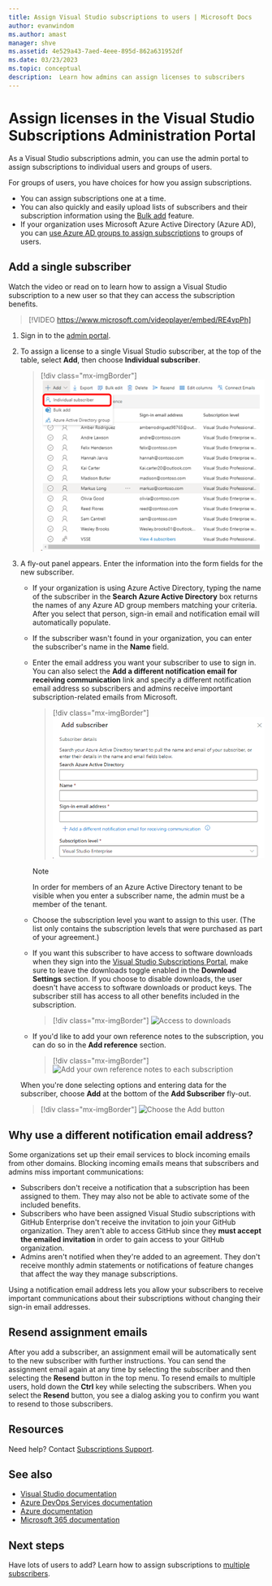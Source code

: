 ```yaml
---
title: Assign Visual Studio subscriptions to users | Microsoft Docs
author: evanwindom
ms.author: amast
manager: shve
ms.assetid: 4e529a43-7aed-4eee-895d-862a631952df
ms.date: 03/23/2023
ms.topic: conceptual
description:  Learn how admins can assign licenses to subscribers
---
```


# Assign licenses in the Visual Studio Subscriptions Administration Portal

As a Visual Studio subscriptions admin, you can use the admin portal to assign subscriptions to individual users and groups of users.

For groups of users, you have choices for how you assign subscriptions.  
+ You can assign subscriptions one at a time.
+ You can also quickly and easily upload lists of subscribers and their subscription information using the [Bulk add](assign-license-bulk.md) feature.
+ If your organization uses Microsoft Azure Active Directory (Azure AD), you can [use Azure AD groups to assign subscriptions](./assign-license-bulk.md#use-azure-active-directory-groups-to-assign-subscriptions) to groups of users.  


## Add a single subscriber

Watch the video or read on to learn how to assign a Visual Studio subscription to a new user so that they can access the subscription benefits.

 

> [!VIDEO https://www.microsoft.com/videoplayer/embed/RE4vpPh]


1. Sign in to the [admin portal](https://manage.visualstudio.com).
2. To assign a license to a single Visual Studio subscriber, at the top of the table, select **Add**, then choose **Individual subscriber**.
   > [!div class="mx-imgBorder"]
   > ![Add a single subscriber](_img/assign-license-add/add-subscriber-individual.png "Screenshot of the subscriber list in the manage portal. Individual subscriber in the add menu is highlighted.")
3. A fly-out panel appears.  Enter the information into the form fields for the new subscriber. 
   + If your organization is using Azure Active Directory, typing the name of the subscriber in the **Search Azure Active Directory** box returns the names of any Azure AD group members matching your criteria.  After you select that person, sign-in email and notification email will automatically populate.  
   + If the subscriber wasn't found in your organization, you can enter the subscriber's name in the **Name** field.  
   + Enter the email address you want your subscriber to use to sign in.  You can also select the **Add a different notification email for receiving communication** link and specify a different notification email address so subscribers and admins receive important subscription-related emails from Microsoft.
      > [!div class="mx-imgBorder"]
      > ![Subscriber details](_img/assign-license-add/subscriber-details.png "Screenshot of the Add subsriber dialog showing fields for subscriber details.")

      > [!NOTE]
      > In order for members of an Azure Active Directory tenant to be visible when you enter a subscriber name, the admin must be a member of the tenant. 
   + Choose the subscription level you want to assign to this user.  (The list only contains the subscription levels that were purchased as part of your agreement.)  
   + If you want this subscriber to have access to software downloads when they sign into the [Visual Studio Subscriptions Portal](https://my.visualstudio.com?wt.mc_id=o~msft~docs), make sure to leave the downloads toggle enabled in the **Download Settings** section. If you choose to disable downloads, the user doesn't have access to software downloads or product keys.  The subscriber still has access to all other benefits included in the subscription.
     > [!div class="mx-imgBorder"]
     > ![Access to downloads](media/access-to-downloads.png "Screenshot of the download settings option dialog.  Allow is selected by default.")

   + If you'd like to add your own reference notes to the subscription, you can do so in the **Add reference** section.
      > [!div class="mx-imgBorder"]
      > ![Add your own reference notes to each subscription](media/add-subscriber-reference-notes.png "Screenshot of the reference field used for making notes about the assignment.")

    When you're done selecting options and entering data for the subscriber, choose **Add** at the bottom of the **Add Subscriber** fly-out.
      > [!div class="mx-imgBorder"]
      > ![Choose the Add button](media/add-button.png "Screenshot of the bottom of the Add subscriber dialog showing the Add button.")

## Why use a different notification email address?

Some organizations set up their email services to block incoming emails from other domains.  Blocking incoming emails means that subscribers and admins miss important communications:
  + Subscribers don't receive a notification that a subscription has been assigned to them.  They may also not be able to activate some of the included benefits.  
  + Subscribers who have been assigned Visual Studio subscriptions with GitHub Enterprise don't receive the invitation to join your GitHub organization. They aren't able to access GitHub since they **must accept the emailed invitation** in order to gain access to your GitHub organization. 
  + Admins aren't notified when they're added to an agreement.  They don't receive monthly admin statements or notifications of feature changes that affect the way they manage subscriptions.

Using a notification email address lets you allow your subscribers to receive important communications about their subscriptions without changing their sign-in email addresses.  

## Resend assignment emails

After you add a subscriber, an assignment email will be automatically sent to the new subscriber with further instructions. You can send the assignment email again at any time by selecting the subscriber and then selecting the **Resend** button in the top menu.  To resend emails to multiple users, hold down the **Ctrl** key while selecting the subscribers.  When you select the **Resend** button, you see a dialog asking you to confirm you want to resend to those subscribers.  


## Resources

Need help?  Contact [Subscriptions Support](https://aka.ms/vsadminhelp).

## See also

+ [Visual Studio documentation](/visualstudio/)
+ [Azure DevOps Services documentation](/azure/devops/)
+ [Azure documentation](/azure/)
+ [Microsoft 365 documentation](/microsoft-365/)

## Next steps

Have lots of users to add?  Learn how to assign subscriptions to [multiple subscribers](assign-license-bulk.md).
